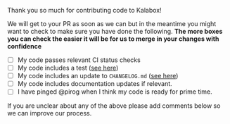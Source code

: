 Thank you so much for contributing code to Kalabox!

We will get to your PR as soon as we can but in the meantime you might want to
check to make sure you have done the following. **The more boxes you can check
the easier it will be for us to merge in your changes with confidence**

- [ ] My code passes relevant CI status checks
- [ ] My code includes a test ([see here](https://github.com/kalabox/kalabox/blob/HEAD/CONTRIBUTING.md))
- [ ] My code includes an update to `CHANGELOG.md` ([see here](https://github.com/kalabox/kalabox/blob/HEAD/CHANGELOG.md))
- [ ] My code includes documentation updates if relevant.
- [ ] I have pinged @pirog when I think my code is ready for prime time.

If you are unclear about any of the above please add comments below so we can
improve our process.
